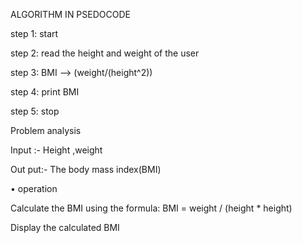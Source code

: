 ALGORITHM IN PSEDOCODE

step 1: start

step 2: read the height and weight of the user

step 3: BMI  -->  (weight/(height^2))

step 4: print BMI

step 5: stop

Problem analysis  

Input :- Height ,weight                                                   

Out put:- The body mass index(BMI)

•	operation                                       

 Calculate the BMI using the formula: BMI = weight / (height * height)

Display the calculated BMI 





